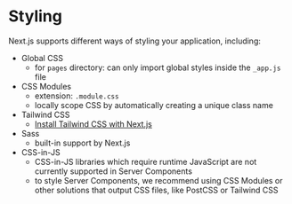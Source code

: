 # Styling
Next.js supports different ways of styling your application, including:
- Global CSS
  - for `pages` directory: can only import global styles inside the `_app.js` file
- CSS Modules
  - extension: `.module.css`
  - locally scope CSS by automatically creating a unique class name
- Tailwind CSS
  - [Install Tailwind CSS with Next.js](https://tailwindcss.com/docs/guides/nextjs)
- Sass
  - built-in support by Next.js
- CSS-in-JS
  - CSS-in-JS libraries which require runtime JavaScript are not currently supported in Server Components
  -  to style Server Components, we recommend using CSS Modules or other solutions that output CSS files, like PostCSS or Tailwind CSS
